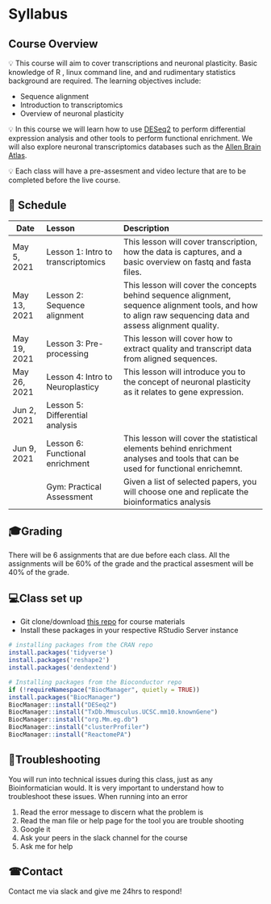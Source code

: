 # Syllabus

## Course Overview

💡 This course will aim to cover transcriptions and neuronal plasticity. Basic knowledge of R , linux command line, and and rudimentary statistics background are required. The learning objectives include:

- Sequence alignment
- Introduction to transcriptomics
- Overview of neuronal plasticity

💡 In this course we will learn how to use [DESeq2](https://bioconductor.org/packages/release/bioc/html/DESeq2.html) to perform differential expression analysis and other tools to perform functional enrichment. We will also explore neuronal transcriptomics databases such as the [Allen Brain Atlas](https://portal.brain-map.org/). 

💡 Each class will have a pre-assesment and video lecture that are to be completed before the live course. 

## 📅 Schedule

| Date        | Lesson           | Description  |
| ------------- |:-------------| :-----|
|May 5, 2021 |	Lesson 1: Intro to transcriptomics| 	This lesson will cover transcription, how the data is captures, and a basic overview on fastq and fasta files.|
|May 13, 2021|	 Lesson 2: Sequence alignment| 	This lesson will cover the concepts behind sequence alignment, sequence alignment tools, and how to align raw sequencing data and assess alignment quality.|
|May 19, 2021|	Lesson 3: Pre-processing |	This lesson will cover how to extract quality and transcript data from aligned sequences. |
|May 26, 2021|	Lesson 4: Intro to Neuroplasticy|	This lesson will introduce you to the concept of neuronal plasticity as it relates to gene expression.|
|Jun 2, 2021|	Lesson 5: Differential analysis	| |
|Jun 9, 2021|	Lesson 6: Functional enrichment| 	This lesson will cover the statistical elements behind enrichment analyses and  tools that can be used for functional enrichemnt.|
||Gym: Practical Assessment| 	Given a list of selected papers, you will choose one and replicate the bioinformatics analysis|

## 🎓Grading

There will be 6 assignments that are due before each class. All the assignments will be 60% of the grade and the practical assesment will be 40% of the grade.

## 💻Class set up

- Git clone/download [this repo](https://github.com/MelyssaMinto/NeuroGenomics-HackBio) for course materials
- Install these packages in your respective RStudio Server instance

```r
# installing packages from the CRAN repo
install.packages('tidyverse')
install.packages('reshape2')
install.packages('dendextend')

# Installing packages from the Bioconductor repo
if (!requireNamespace("BiocManager", quietly = TRUE))
install.packages("BiocManager")
BiocManager::install("DESeq2")
BiocManager::install("TxDb.Mmusculus.UCSC.mm10.knownGene")
BiocManager::install("org.Mm.eg.db")
BiocManager::install("clusterProfiler")
BiocManager::install("ReactomePA")

```

## 🚧Troubleshooting

You will run into technical issues during this class, just as any Bioinformatician would. It is very important to understand how to troubleshoot these issues. When running into an error 

1. Read the error message to discern what the problem is 
2. Read the man file or help page for the tool you are trouble shooting 
3. Google it 
4. Ask your peers in the slack channel for the course 
5. Ask me for help 

## ☎Contact

Contact me via slack and give me 24hrs to respond!